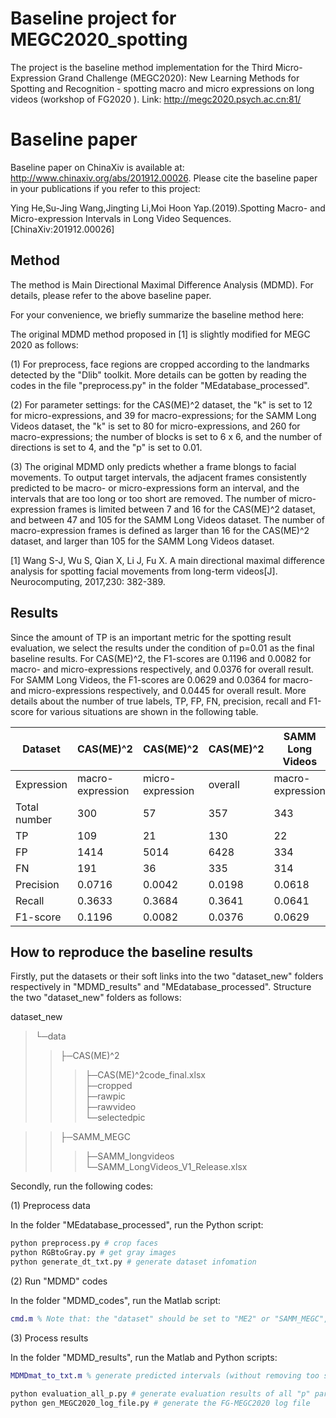 # Baseline project for MEGC2020_spotting

The project is the baseline method implementation for the Third Micro-Expression Grand Challenge (MEGC2020): New Learning Methods for Spotting and Recognition - spotting macro and micro expressions on long videos (workshop of FG2020 ). Link: <a href="http://megc2020.psych.ac.cn:81/">http://megc2020.psych.ac.cn:81/</a>

# Baseline paper

Baseline paper on ChinaXiv is available at: <a href="http://www.chinaxiv.org/abs/201912.00026" >http://www.chinaxiv.org/abs/201912.00026</a>. Please cite the baseline paper in your publications if you refer to this project:

Ying He,Su-Jing Wang,Jingting Li,Moi Hoon Yap.(2019).Spotting Macro- and Micro-expression Intervals in Long Video Sequences.[ChinaXiv:201912.00026] 


## Method

The method is Main Directional Maximal Difference Analysis (MDMD). For details, please refer to the above baseline paper. 

For your convenience, we briefly summarize the baseline method here: 

The original MDMD method proposed in [1] is slightly modified for MEGC 2020 as follows: 

(1) For preprocess, face regions are cropped according to the landmarks detected by the "Dlib" toolkit. More details can be gotten by reading the codes in the file "preprocess.py" in the folder "MEdatabase_processed".  

(2) For parameter settings: for the CAS(ME)^2 dataset, the "k" is set to 12 for micro-expressions, and 39 for macro-expressions; for the SAMM Long Videos dataset, the "k" is set to 80 for micro-expressions, and 260 for macro-expressions; the number of blocks is set to 6 x 6, and the number of directions is set to 4, and the "p" is set to 0.01. 

(3) The original MDMD only predicts whether a frame blongs to facial movements. To output target intervals,  the adjacent frames consistently predicted to be macro- or micro-expressions form an interval, and the intervals that are too long or too short are removed. The number of micro-expression frames is limited between 7 and 16 for the CAS(ME)^2 dataset, and between 47 and 105 for the SAMM Long Videos dataset. The number of macro-expression frames is defined as larger than 16 for the CAS(ME)^2 dataset, and larger than 105 for the SAMM Long Videos dataset.

[1] Wang S-J, Wu S, Qian X, Li J, Fu X. A main directional maximal difference analysis for spotting facial movements from long-term videos[J]. Neurocomputing, 2017,230: 382-389. 


## Results
Since the amount of TP is an important metric for the spotting result evaluation, we select the results under the condition of p=0.01 as the final baseline results. For CAS(ME)^2, the F1-scores are 0.1196 and 0.0082 for macro- and micro-expressions respectively, and 0.0376 for overall result. For SAMM Long Videos, the F1-scores are 0.0629 and 0.0364 for macro- and micro-expressions respectively, and 0.0445 for overall result. More details about the number of true labels, TP, FP, FN, precision, recall and F1-score for various situations are shown in the following table.

| Dataset      | CAS(ME)^2 | CAS(ME)^2 | CAS(ME)^2 | SAMM Long Videos | SAMM Long Videos |SAMM Long Videos |
|--------------|---------------------|---------------------|---------------------|---------------------|---------------------|---------------------|
| Expression   | macro\-expression                                              | micro\-expression                                           | overall | macro\-expression | micro\-expression | overall |
| Total number | 300                                                            | 57                                                          | 357     | 343               | 159               | 502     |
| TP           | 109                                                            | 21                                                          | 130     | 22                | 29                | 51      |
| FP           | 1414                                                           | 5014                                                        | 6428    | 334               | 1407              | 1741    |
| FN           | 191                                                            | 36                                                          | 335     | 314               | 130               | 451     |
| Precision    | 0\.0716                                                        | 0\.0042                                                     | 0\.0198 | 0\.0618           | 0\.0202           | 0\.0285 |
| Recall       | 0\.3633                                                        | 0\.3684                                                     | 0\.3641 | 0\.0641           | 0\.1824           | 0\.1016 |
| F1\-score    | 0\.1196                                                        | 0\.0082                                                     | 0\.0376 | 0\.0629           | 0\.0364           | 0\.0445 |


## How to reproduce the baseline results

Firstly, put the datasets or their soft links into the two "dataset_new" folders respectively in "MDMD_results" and "MEdatabase_processed". Structure the two "dataset_new" folders as follows: 

 dataset_new <br>
>└─data <br>
>>├─CAS(ME)^2 <br>
>>>├─CAS(ME)^2code_final.xlsx <br>
>>>├─cropped <br>
>>>├─rawpic <br>
>>>├─rawvideo <br>
>>>└─selectedpic <br>

>>├─SAMM_MEGC <br>
>>>├─SAMM_longvideos <br>
>>>└─SAMM_LongVideos_V1_Release.xlsx <br>

Secondly, run the following codes: 

(1) Preprocess data 

In the folder "MEdatabase_processed", run the Python script: 
```Python
python preprocess.py # crop faces
python RGBtoGray.py # get gray images
python generate_dt_txt.py # generate dataset infomation
```

(2) Run "MDMD" codes 

In the folder "MDMD_codes", run the Matlab script: 
```Matlab
cmd.m % Note that: the "dataset" should be set to "ME2" or "SAMM_MEGC", and the "cls" should be set to "micro" or "macro".
```

(3) Process results

In the folder "MDMD_results", run the Matlab and Python scripts: 
```Matlab
MDMDmat_to_txt.m % generate predicted intervals (without removing too short or too long ones)
```
```Python
python evaluation_all_p.py # generate evaluation results of all "p" parameters (remove too short or too long intervals)
python gen_MEGC2020_log_file.py # generate the FG-MEGC2020 log file
```
